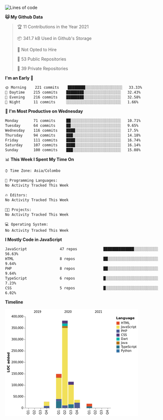 
<!--START_SECTION:waka-->
![Lines of code](https://img.shields.io/badge/From%20Hello%20World%20I%27ve%20Written-732737%20lines%20of%20code-blue)

**🐱 My Github Data** 

> 🏆 11 Contributions in the Year 2021
 > 
> 📦 341.7 kB Used in Github's Storage 
 > 
> 🚫 Not Opted to Hire
 > 
> 📜 53 Public Repositories 
 > 
> 🔑 39 Private Repositories  
 > 
**I'm an Early 🐤** 

```text
🌞 Morning    221 commits    ████████░░░░░░░░░░░░░░░░░   33.33% 
🌆 Daytime    215 commits    ████████░░░░░░░░░░░░░░░░░   32.43% 
🌃 Evening    216 commits    ████████░░░░░░░░░░░░░░░░░   32.58% 
🌙 Night      11 commits     ░░░░░░░░░░░░░░░░░░░░░░░░░   1.66%

```
📅 **I'm Most Productive on Wednesday** 

```text
Monday       71 commits     ██░░░░░░░░░░░░░░░░░░░░░░░   10.71% 
Tuesday      64 commits     ██░░░░░░░░░░░░░░░░░░░░░░░   9.65% 
Wednesday    116 commits    ████░░░░░░░░░░░░░░░░░░░░░   17.5% 
Thursday     94 commits     ███░░░░░░░░░░░░░░░░░░░░░░   14.18% 
Friday       111 commits    ████░░░░░░░░░░░░░░░░░░░░░   16.74% 
Saturday     107 commits    ████░░░░░░░░░░░░░░░░░░░░░   16.14% 
Sunday       100 commits    ███░░░░░░░░░░░░░░░░░░░░░░   15.08%

```


📊 **This Week I Spent My Time On** 

```text
⌚︎ Time Zone: Asia/Colombo

💬 Programming Languages: 
No Activity Tracked This Week

🔥 Editors: 
No Activity Tracked This Week

🐱‍💻 Projects: 
No Activity Tracked This Week

💻 Operating System: 
No Activity Tracked This Week

```

**I Mostly Code in JavaScript** 

```text
JavaScript               47 repos            ██████████████░░░░░░░░░░░   56.63% 
HTML                     8 repos             ██░░░░░░░░░░░░░░░░░░░░░░░   9.64% 
PHP                      8 repos             ██░░░░░░░░░░░░░░░░░░░░░░░   9.64% 
TypeScript               6 repos             █░░░░░░░░░░░░░░░░░░░░░░░░   7.23% 
CSS                      5 repos             █░░░░░░░░░░░░░░░░░░░░░░░░   6.02%

```


**Timeline**

![Chart not found](https://raw.githubusercontent.com/ccweerasinghe1994/ccweerasinghe1994/master/charts/bar_graph.png) 


<!--END_SECTION:waka-->
